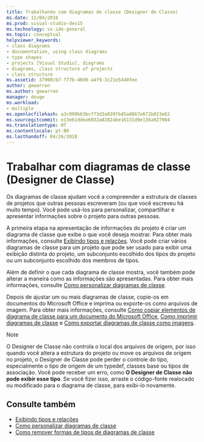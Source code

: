 ```yaml
---
title: Trabalhando com diagramas de classe (Designer de Classe)
ms.date: 11/04/2016
ms.prod: visual-studio-dev15
ms.technology: vs-ide-general
ms.topic: conceptual
helpviewer_keywords:
- class diagrams
- documentation, using class diagrams
- type shapes
- projects [Visual Studio], diagrams
- diagrams, class structure of projects
- class structure
ms.assetid: 37908cb7-f77b-4698-a4f9-3c21e5440fee
author: gewarren
ms.author: gewarren
manager: douge
ms.workload:
- multiple
ms.openlocfilehash: a3c099b63bcf73d3a028fb45a8867e672b023e62
ms.sourcegitcommit: e13e61ddea6032a8282abe16131d9e136a927984
ms.translationtype: HT
ms.contentlocale: pt-BR
ms.lasthandoff: 04/26/2018
---
```

# <a name="work-with-class-diagrams-class-designer"></a>Trabalhar com diagramas de classe (Designer de Classe)

Os diagramas de classe ajudam você a compreender a estrutura de classes de projetos que outras pessoas escreveram (ou que você escreveu há muito tempo). Você pode usá-los para personalizar, compartilhar e apresentar informações sobre o projeto para outras pessoas.

A primeira etapa na apresentação de informações do projeto é criar um diagrama de classe que exibe o que você deseja mostrar. Para obter mais informações, consulte [Exibindo tipos e relações](viewing-types-and-relationships.md). Você pode criar vários diagramas de classe para um projeto que pode ser usado para exibir uma exibição distinta do projeto, um subconjunto escolhido dos tipos do projeto ou um subconjunto escolhido dos membros de tipos.

Além de definir o que cada diagrama de classe mostra, você também pode alterar a maneira como as informações são apresentadas. Para obter mais informações, consulte [Como personalizar diagramas de classe](how-to-customize-class-diagrams.md).

Depois de ajustar um ou mais diagramas de classe, copie-os em documentos do Microsoft Office e imprima ou exporte-os como arquivos de imagem. Para obter mais informações, consulte [Como copiar elementos de diagrama de classe para um documento do Microsoft Office](how-to-copy-class-diagram-elements-to-a-microsoft-office-document.md), [Como imprimir diagramas de classe](how-to-print-class-diagrams.md) e [Como exportar diagramas de classe como imagens](how-to-export-class-diagrams-as-images.md).

> [!NOTE]
> O Designer de Classe não controla o local dos arquivos de origem, por isso quando você altera a estrutura do projeto ou move os arquivos de origem no projeto, o Designer de Classe pode perder o controle do tipo, especialmente o tipo de origem de um typedef, classes base ou tipos de associação. Você pode receber um erro, como **O Designer de Classe não pode exibir esse tipo**. Se você fizer isso, arraste o código-fonte realocado ou modificado para o diagrama de classe, para exibi-lo novamente.


## <a name="see-also"></a>Consulte também

- [Exibindo tipos e relações](viewing-types-and-relationships.md)
- [Como personalizar diagramas de classe](how-to-customize-class-diagrams.md)
- [Como remover formas de tipos de diagramas de classe](http://msdn.microsoft.com/ae41897d-d066-4b8c-bb9b-05436e12ff39)